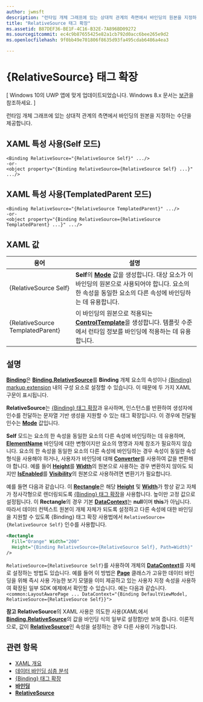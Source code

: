 ```yaml
---
author: jwmsft
description: "런타임 개체 그래프에 있는 상대적 관계의 측면에서 바인딩의 원본을 지정하는 수단을 제공합니다."
title: "RelativeSource 태그 확장"
ms.assetid: B87DEF36-BE1F-4C16-B32E-7A896BD09272
ms.sourcegitcommit: ec4c9b87655425e82a1cb792d0acc6bee265e9d2
ms.openlocfilehash: 9f0bb49e701806f8635d93fa495cdab6486a4ea3

---
```


# {RelativeSource} 태그 확장

\[ Windows 10의 UWP 앱에 맞게 업데이트되었습니다. Windows 8.x 문서는 [보관](http://go.microsoft.com/fwlink/p/?linkid=619132)을 참조하세요. \]

런타임 개체 그래프에 있는 상대적 관계의 측면에서 바인딩의 원본을 지정하는 수단을 제공합니다.

## XAML 특성 사용(Self 모드)

``` syntax
<Binding RelativeSource="{RelativeSource Self}" .../>
-or-
<object property="{Binding RelativeSource={RelativeSource Self} ...}" .../>
```

## XAML 특성 사용(TemplatedParent 모드)

``` syntax
<Binding RelativeSource="{RelativeSource TemplatedParent}" .../>
-or-
<object property="{Binding RelativeSource={RelativeSource TemplatedParent} ...}" .../>
```

## XAML 값

| 용어 | 설명 |
|------|-------------|
| {RelativeSource Self} | <strong>Self</strong>의 [<strong>Mode</strong>](https://msdn.microsoft.com/library/windows/apps/br209915) 값을 생성합니다. 대상 요소가 이 바인딩의 원본으로 사용되어야 합니다. 요소의 한 속성을 동일한 요소의 다른 속성에 바인딩하는 데 유용합니다. |
| {RelativeSource TemplatedParent} | 이 바인딩의 원본으로 적용되는 [<strong>ControlTemplate</strong>](https://msdn.microsoft.com/library/windows/apps/br209391)을 생성합니다. 템플릿 수준에서 런타임 정보를 바인딩에 적용하는 데 유용합니다. | 

## 설명

[
            **Binding**](https://msdn.microsoft.com/library/windows/apps/br209820)은 [**Binding.RelativeSource**](https://msdn.microsoft.com/library/windows/apps/br209831)를 **Binding** 개체 요소의 속성이나 [{Binding} markup extension](binding-markup-extension.md) 내의 구성 요소로 설정할 수 있습니다. 이 때문에 두 가지 XAML 구문이 표시됩니다.

**RelativeSource**는 [{Binding} 태그 확장](binding-markup-extension.md)과 유사하며,  인스턴스를 반환하여 생성자에 인수를 전달하는 문자열 기반 생성을 지원할 수 있는 태그 확장입니다. 이 경우에 전달될 인수는 [**Mode**](https://msdn.microsoft.com/library/windows/apps/br209915) 값입니다.

**Self** 모드는 요소의 한 속성을 동일한 요소의 다른 속성에 바인딩하는 데 유용하며, [**ElementName**](https://msdn.microsoft.com/library/windows/apps/br209828) 바인딩에 대한 변형이지만 요소의 명명과 자체 참조가 필요하지 않습니다. 요소의 한 속성을 동일한 요소의 다른 속성에 바인딩하는 경우 속성이 동일한 속성 형식을 사용해야 하거나, 사용자가 바인딩에 대해 [**Converter**](https://msdn.microsoft.com/library/windows/apps/br209826)를 사용하여 값을 변환해야 합니다. 예를 들어 [**Height**](https://msdn.microsoft.com/library/windows/apps/br208718)를 [**Width**](https://msdn.microsoft.com/library/windows/apps/br208751)의 원본으로 사용하는 경우 변환하지 않아도 되지만 [**IsEnabled**](https://msdn.microsoft.com/library/windows/apps/br209419)를 [**Visibility**](https://msdn.microsoft.com/library/windows/apps/br209006)의 원본으로 사용하려면 변환기가 필요합니다.

예를 들면 다음과 같습니다. 이 [**Rectangle**](https://msdn.microsoft.com/library/windows/apps/br243371)은 해당 [**Height**](https://msdn.microsoft.com/library/windows/apps/br208718) 및 [**Width**](https://msdn.microsoft.com/library/windows/apps/br208751)가 항상 같고 자체가 정사각형으로 렌더링되도록 [{Binding} 태그 확장](binding-markup-extension.md)을 사용합니다. 높이만 고정 값으로 설정됩니다. 이 **Rectangle**의 경우 기본 [**DataContext**](https://msdn.microsoft.com/library/windows/apps/br208713)는 **null**이며 **this**가 아닙니다. 따라서 데이터 컨텍스트 원본이 개체 자체가 되도록 설정하고 다른 속성에 대한 바인딩을 지원할 수 있도록 {Binding} 태그 확장 사용법에서 `RelativeSource={RelativeSource Self}` 인수를 사용합니다.

```XML
<Rectangle
  Fill="Orange" Width="200"
  Height="{Binding RelativeSource={RelativeSource Self}, Path=Width}"
/>
```

`RelativeSource={RelativeSource Self}`를 사용하여 개체의 [**DataContext**](https://msdn.microsoft.com/library/windows/apps/br208713)를 자체로 설정하는 방법도 있습니다.  예를 들어 이 방법은 [**Page**](https://msdn.microsoft.com/library/windows/apps/br227503) 클래스가 고유한 데이터 바인딩을 위해 즉시 사용 가능한 보기 모델을 이미 제공하고 있는 사용자 지정 속성을 사용하여 확장된 일부 SDK 예제에서 확인할 수 있습니다. 예는 다음과 같습니다. `<common:LayoutAwarePage ... DataContext="{Binding DefaultViewModel, RelativeSource={RelativeSource Self}}">`

**참고** **RelativeSource**의 XAML 사용은 의도한 사용(XAML에서 [**Binding.RelativeSource**](https://msdn.microsoft.com/library/windows/apps/br209831)의 값을 바인딩 식의 일부로 설정함)만 보여 줍니다. 이론적으로, 값이 [**RelativeSource**](https://msdn.microsoft.com/library/windows/apps/br209913)인 속성을 설정하는 경우 다른 사용이 가능합니다.

## 관련 항목

* [XAML 개요](xaml-overview.md)
* [데이터 바인딩 심층 분석](https://msdn.microsoft.com/library/windows/apps/mt210946)
* [{Binding} 태그 확장](binding-markup-extension.md)
* [**바인딩**](https://msdn.microsoft.com/library/windows/apps/br209820)
* [**RelativeSource**](https://msdn.microsoft.com/library/windows/apps/br209913)




<!--HONumber=Jun16_HO4-->



